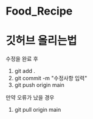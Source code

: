 # Food_Recipe

# 깃허브 올리는법

수정을 완료 후
1) git add .
2) git commit -m "수정사항 입력"
3) git push origin main

만약 오류가 났을 경우
1) git pull origin main